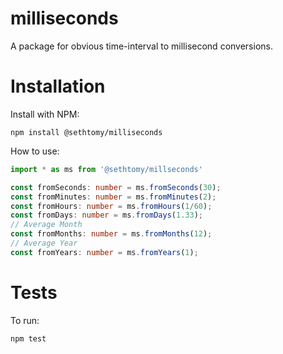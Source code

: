 # milliseconds

A package for obvious time-interval to millisecond conversions.

# Installation

Install with NPM:

```shell
npm install @sethtomy/milliseconds
```

How to use:

```typescript
import * as ms from '@sethtomy/millseconds'

const fromSeconds: number = ms.fromSeconds(30);
const fromMinutes: number = ms.fromMinutes(2);
const fromHours: number = ms.fromHours(1/60);
const fromDays: number = ms.fromDays(1.33);
// Average Month
const fromMonths: number = ms.fromMonths(12);
// Average Year
const fromYears: number = ms.fromYears(1);
```

# Tests

To run:

```shell
npm test
```

